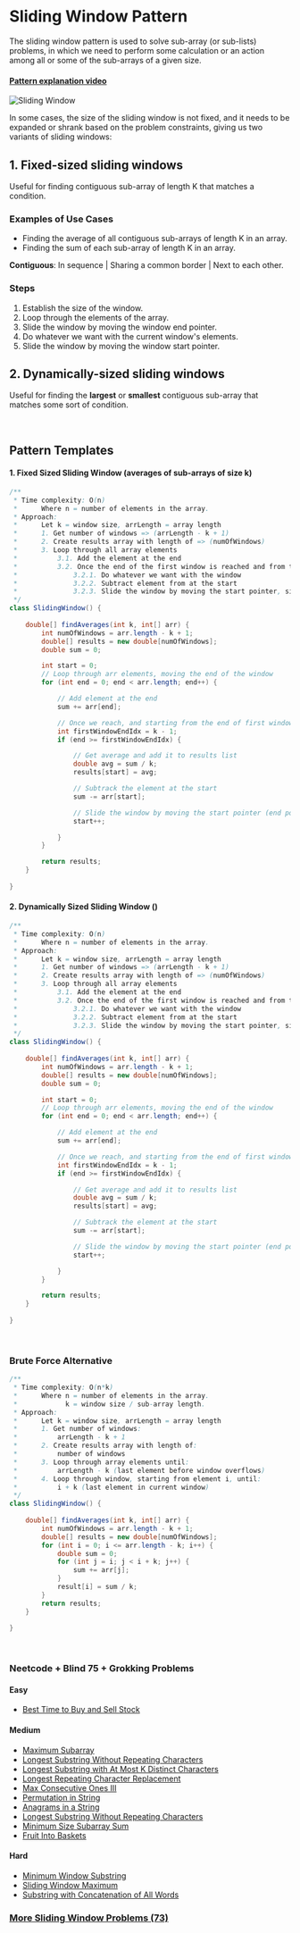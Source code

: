 # Sliding Window Pattern
The sliding window pattern is used to solve sub-array (or sub-lists) problems, in which we need to perform some calculation
or an action among all or some of the sub-arrays of a given size.

#### [Pattern explanation video](https://www.youtube.com/watch?v=GcW4mgmgSbw)

![Sliding Window](resources/SlidingWindow_01.png "Sliding Window")

In some cases, the size of the sliding window is not fixed, and it needs to be expanded or shrank based on the problem
constraints, giving us two variants of sliding windows:
## 1. Fixed-sized sliding windows 
Useful for finding contiguous sub-array of length K that matches a condition.

### Examples of Use Cases
- Finding the average of all contiguous sub-arrays of length K in an array.
- Finding the sum of each sub-array of length K in an array.

**Contiguous**: In sequence | Sharing a common border | Next to each other.

### Steps
1. Establish the size of the window.
2. Loop through the elements of the array.
3. Slide the window by moving the window end pointer.
4. Do whatever we want with the current window's elements.
5. Slide the window by moving the window start pointer.

## 2. Dynamically-sized sliding windows 
Useful for finding the **largest** or **smallest** contiguous sub-array that matches some sort of condition.

<br>

## Pattern Templates
#### 1. Fixed Sized Sliding Window (averages of sub-arrays of size k)
```java
/**
 * Time complexity: O(n)
 *      Where n = number of elements in the array.
 * Approach:
 *      Let k = window size, arrLength = array length 
 *      1. Get number of windows => (arrLength - k + 1)
 *      2. Create results array with length of => (numOfWindows)
 *      3. Loop through all array elements
 *          3.1. Add the element at the end
 *          3.2. Once the end of the first window is reached and from that point and on => (i >= k - 1):
 *              3.2.1. Do whatever we want with the window
 *              3.2.2. Subtract element from at the start
 *              3.2.3. Slide the window by moving the start pointer, since end pointer is already moved via loop              
 */
class SlidingWindow() {
    
    double[] findAverages(int k, int[] arr) {
        int numOfWindows = arr.length - k + 1;
        double[] results = new double[numOfWindows];
        double sum = 0;

        int start = 0;
        // Loop through arr elements, moving the end of the window
        for (int end = 0; end < arr.length; end++) {

            // Add element at the end
            sum += arr[end];

            // Once we reach, and starting from the end of first window and along (that's when window starts sliding)
            int firstWindowEndIdx = k - 1;
            if (end >= firstWindowEndIdx) {

                // Get average and add it to results list
                double avg = sum / k;
                results[start] = avg;

                // Subtrack the element at the start
                sum -= arr[start];

                // Slide the window by moving the start pointer (end pointer moved via loop)
                start++;

            }
        }

        return results;
    }
    
}
```

#### 2. Dynamically Sized Sliding Window ()
```java
/**
 * Time complexity: O(n)
 *      Where n = number of elements in the array.
 * Approach:
 *      Let k = window size, arrLength = array length 
 *      1. Get number of windows => (arrLength - k + 1)
 *      2. Create results array with length of => (numOfWindows)
 *      3. Loop through all array elements
 *          3.1. Add the element at the end
 *          3.2. Once the end of the first window is reached and from that point and on => (i >= k - 1):
 *              3.2.1. Do whatever we want with the window
 *              3.2.2. Subtract element from at the start
 *              3.2.3. Slide the window by moving the start pointer, since end pointer is already moved via loop              
 */
class SlidingWindow() {
    
    double[] findAverages(int k, int[] arr) {
        int numOfWindows = arr.length - k + 1;
        double[] results = new double[numOfWindows];
        double sum = 0;

        int start = 0;
        // Loop through arr elements, moving the end of the window
        for (int end = 0; end < arr.length; end++) {

            // Add element at the end
            sum += arr[end];

            // Once we reach, and starting from the end of first window and along (that's when window starts sliding)
            int firstWindowEndIdx = k - 1;
            if (end >= firstWindowEndIdx) {

                // Get average and add it to results list
                double avg = sum / k;
                results[start] = avg;

                // Subtrack the element at the start
                sum -= arr[start];

                // Slide the window by moving the start pointer (end pointer moved via loop)
                start++;

            }
        }

        return results;
    }
    
}
```


<br>

### Brute Force Alternative
```java
/**
 * Time complexity: O(n*k)
 *      Where n = number of elements in the array.
 *            k = window size / sub-array length.
 * Approach:
 *      Let k = window size, arrLength = array length 
 *      1. Get number of windows:
 *          arrLength - k + 1
 *      2. Create results array with length of:
 *          number of windows
 *      3. Loop through array elements until:
 *          arrLength - k (last element before window overflows)
 *      4. Loop through window, starting from element i, until:
 *          i + k (last element in current window)
 */
class SlidingWindow() {
    
    double[] findAverages(int k, int[] arr) {
        int numOfWindows = arr.length - k + 1;
        double[] results = new double[numOfWindows];
        for (int i = 0; i <= arr.length - k; i++) {
            double sum = 0;
            for (int j = i; j < i + k; j++) {
                sum += arr[j];
            }
            result[i] = sum / k;
        }
        return results;
    }
    
}
```

<br>

### Neetcode + Blind 75 + Grokking Problems
#### Easy
- [Best Time to Buy and Sell Stock](https://leetcode.com/problems/best-time-to-buy-and-sell-stock/)

#### Medium
- [Maximum Subarray](https://leetcode.com/problems/maximum-subarray/)
- [Longest Substring Without Repeating Characters](https://leetcode.com/problems/longest-substring-without-repeating-characters/)
- [Longest Substring with At Most K Distinct Characters](https://leetcode.com/problems/longest-substring-with-at-most-k-distinct-characters/)
- [Longest Repeating Character Replacement](https://leetcode.com/problems/longest-repeating-character-replacement/)
- [Max Consecutive Ones III](https://leetcode.com/problems/max-consecutive-ones-iii/) 
- [Permutation in String](https://leetcode.com/problems/permutation-in-string/)
- [Anagrams in a String](https://leetcode.com/problems/find-all-anagrams-in-a-string/)
- [Longest Substring Without Repeating Characters](https://leetcode.com/problems/longest-substring-without-repeating-characters/)
- [Minimum Size Subarray Sum](https://leetcode.com/problems/minimum-size-subarray-sum/)
- [Fruit Into Baskets](https://leetcode.com/problems/fruit-into-baskets/)

#### Hard
- [Minimum Window Substring](https://leetcode.com/problems/minimum-window-substring/)
- [Sliding Window Maximum](https://leetcode.com/problems/sliding-window-maximum/)
- [Substring with Concatenation of All Words](https://leetcode.com/problems/substring-with-concatenation-of-all-words/)

### [More Sliding Window Problems (73)](https://leetcode.com/tag/sliding-window/)
